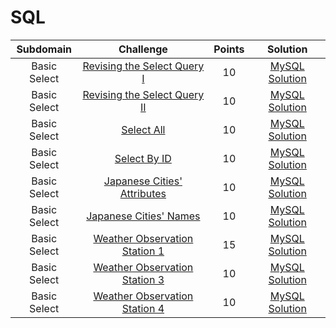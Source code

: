 # SQL

|          Subdomain          |                                                         Challenge                                                        | Points |                                                                                         Solution                                                                                        |
|:---------------------------:|:------------------------------------------------------------------------------------------------------------------------:|:------:|:---------------------------------------------------------------------------------------------------------------------------------------------------------------------------------------:|
|         Basic Select        | [Revising the Select Query I](https://www.hackerrank.com/challenges/revising-the-select-query/problem)                   |   10   | [MySQL Solution](https://github.com/doganaktarr/My-HackerRank-Solutions/blob/master/SQL/Basic%20Select/Revising%20the%20Select%20Query%20I.sql)                                         |
|         Basic Select        | [Revising the Select Query II](https://www.hackerrank.com/challenges/revising-the-select-query-2/problem)                |   10   | [MySQL Solution](https://github.com/doganaktarr/My-HackerRank-Solutions/blob/master/SQL/Basic%20Select/Revising%20the%20Select%20Query%20II.sql)                                        |
|         Basic Select        | [Select All](https://www.hackerrank.com/challenges/select-all-sql/problem)                                               |   10   | [MySQL Solution](https://github.com/doganaktarr/My-HackerRank-Solutions/blob/master/SQL/Basic%20Select/Select%20All.sql)                                                                |
|         Basic Select        | [Select By ID](https://www.hackerrank.com/challenges/select-by-id/problem)                                               |   10   | [MySQL Solution](https://github.com/doganaktarr/My-HackerRank-Solutions/blob/master/SQL/Basic%20Select/Select%20By%20ID.sql)                                                            |
|         Basic Select        | [Japanese Cities' Attributes](https://www.hackerrank.com/challenges/japanese-cities-attributes/problem)                  |   10   | [MySQL Solution](https://github.com/doganaktarr/My-HackerRank-Solutions/blob/master/SQL/Basic%20Select/Japanese%20Cities'%20Attributes.sql)                                             |
|         Basic Select        | [Japanese Cities' Names](https://www.hackerrank.com/challenges/japanese-cities-name/problem)                             |   10   | [MySQL Solution](https://github.com/doganaktarr/My-HackerRank-Solutions/blob/master/SQL/Basic%20Select/Japanese%20Cities'%20Names.sql)                                                  |
|         Basic Select        | [Weather Observation Station 1](https://www.hackerrank.com/challenges/weather-observation-station-1/problem)             |   15   | [MySQL Solution](https://github.com/doganaktarr/My-HackerRank-Solutions/blob/master/SQL/Basic%20Select/Weather%20Observation%20Station%201.sql)                                         |
|         Basic Select        | [Weather Observation Station 3](https://www.hackerrank.com/challenges/weather-observation-station-3)                     |   10   | [MySQL Solution](https://github.com/doganaktarr/My-HackerRank-Solutions/blob/master/SQL/Basic%20Select/Weather%20Observation%20Station%203.sql)                                         |
|         Basic Select        | [Weather Observation Station 4](https://www.hackerrank.com/challenges/weather-observation-station-4/problem)             |   10   | [MySQL Solution](https://github.com/doganaktarr/My-HackerRank-Solutions/blob/master/SQL/Basic%20Select/Weather%20Observation%20Station%204.sql)                                         |
